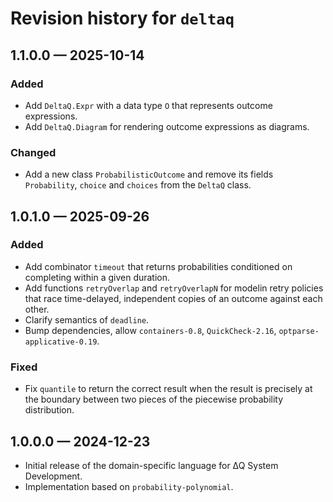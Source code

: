 # Revision history for `deltaq`

## 1.1.0.0 — 2025-10-14

### Added

* Add `DeltaQ.Expr` with a data type `O` that represents outcome expressions.
* Add `DeltaQ.Diagram` for rendering outcome expressions as diagrams.

### Changed

* Add a new class `ProbabilisticOutcome` and remove its fields
  `Probability`, `choice` and `choices` from the `DeltaQ` class.

## 1.0.1.0 — 2025-09-26

### Added

* Add combinator `timeout` that returns probabilities conditioned
  on completing within a given duration.
* Add functions `retryOverlap` and `retryOverlapN` for modelin retry policies
  that race time-delayed, independent copies of an outcome against each other.
* Clarify semantics of `deadline`.
* Bump dependencies, allow `containers-0.8`, `QuickCheck-2.16`, `optparse-applicative-0.19`.

### Fixed

* Fix `quantile` to return the correct result when the result is precisely at the boundary between two pieces of the piecewise probability distribution.

## 1.0.0.0 — 2024-12-23

* Initial release of the domain-specific language for ∆Q System Development.
* Implementation based on `probability-polynomial`.
